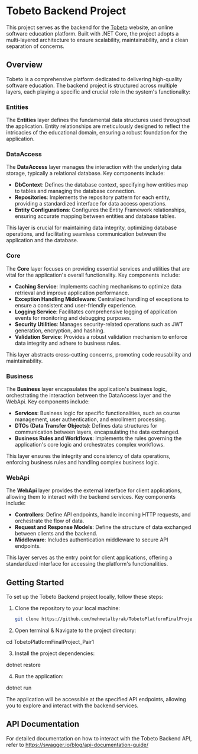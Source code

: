 # Tobeto Backend Project

This project serves as the backend for the [Tobeto](https://tobeto.com/) website, an online software education platform. Built with .NET Core, the project adopts a multi-layered architecture to ensure scalability, maintainability, and a clean separation of concerns.

## Overview

Tobeto is a comprehensive platform dedicated to delivering high-quality software education. The backend project is structured across multiple layers, each playing a specific and crucial role in the system's functionality:

### Entities

The **Entities** layer defines the fundamental data structures used throughout the application. 
Entity relationships are meticulously designed to reflect the intricacies of the educational domain, ensuring a robust foundation for the application.

### DataAccess

The **DataAccess** layer manages the interaction with the underlying data storage, typically a relational database. Key components include:

- **DbContext**: Defines the database context, specifying how entities map to tables and managing the database connection.
- **Repositories**: Implements the repository pattern for each entity, providing a standardized interface for data access operations.
- **Entity Configurations**: Configures the Entity Framework relationships, ensuring accurate mapping between entities and database tables.

This layer is crucial for maintaining data integrity, optimizing database operations, and facilitating seamless communication between the application and the database.

### Core

The **Core** layer focuses on providing essential services and utilities that are vital for the application's overall functionality. Key components include:

- **Caching Service**: Implements caching mechanisms to optimize data retrieval and improve application performance.
- **Exception Handling Middleware**: Centralized handling of exceptions to ensure a consistent and user-friendly experience.
- **Logging Service**: Facilitates comprehensive logging of application events for monitoring and debugging purposes.
- **Security Utilities**: Manages security-related operations such as JWT generation, encryption, and hashing.
- **Validation Service**: Provides a robust validation mechanism to enforce data integrity and adhere to business rules.

This layer abstracts cross-cutting concerns, promoting code reusability and maintainability.

### Business

The **Business** layer encapsulates the application's business logic, orchestrating the interaction between the DataAccess layer and the WebApi. Key components include:

- **Services**: Business logic for specific functionalities, such as course management, user authentication, and enrollment processing.
- **DTOs (Data Transfer Objects)**: Defines data structures for communication between layers, encapsulating the data exchanged.
- **Business Rules and Workflows**: Implements the rules governing the application's core logic and orchestrates complex workflows.

This layer ensures the integrity and consistency of data operations, enforcing business rules and handling complex business logic.

### WebApi

The **WebApi** layer provides the external interface for client applications, allowing them to interact with the backend services. Key components include:

- **Controllers**: Define API endpoints, handle incoming HTTP requests, and orchestrate the flow of data.
- **Request and Response Models**: Define the structure of data exchanged between clients and the backend.
- **Middleware**: Includes authentication middleware to secure API endpoints.

This layer serves as the entry point for client applications, offering a standardized interface for accessing the platform's functionalities.

## Getting Started

To set up the Tobeto Backend project locally, follow these steps:

1. Clone the repository to your local machine:
   ```sh
   git clone https://github.com/mehmetalbyrak/TobetoPlatformFinalProject_Pair1.git

2. Open terminal & Navigate to the project directory:

cd TobetoPlatformFinalProject_Pair1

3. Install the project dependencies:

dotnet restore

4. Run the application:

dotnet run

The application will be accessible at the specified API endpoints, allowing you to explore and interact with the backend services.

## API Documentation
For detailed documentation on how to interact with the Tobeto Backend API, refer to https://swagger.io/blog/api-documentation-guide/





